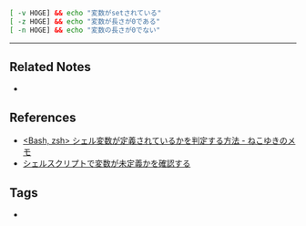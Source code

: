 ```sh
[ -v HOGE] && echo "変数がsetされている"
[ -z HOGE] && echo "変数が長さが0である"
[ -n HOGE] && echo "変数の長さが0でない"
```

----
## Related Notes
- 

## References
- [<Bash, zsh> シェル変数が定義されているかを判定する方法 - ねこゆきのメモ](https://nekoyukimmm.hatenablog.com/entry/2018/01/21/101828)
- [シェルスクリプトで変数が未定義かを確認する](https://blog.n-t.jp/post/tech/bash-non-zero-variable/)

## Tags
- 